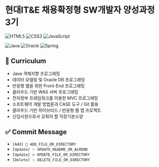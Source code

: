 # 현대IT&E 채용확정형 SW개발자 양성과정 3기

![HTML5](https://img.shields.io/badge/html5-%23E34F26.svg?style=for-the-badge&logo=html5&logoColor=white)
![CSS3](https://img.shields.io/badge/css3-%231572B6.svg?style=for-the-badge&logo=css3&logoColor=white)
![JavaScript](https://img.shields.io/badge/javascript-%23323330.svg?style=for-the-badge&logo=javascript&logoColor=%23F7DF1E)

![Java](https://img.shields.io/badge/java-%23ED8B00.svg?style=for-the-badge&logo=java&logoColor=white)
![Oracle](https://img.shields.io/badge/Oracle-F80000?style=for-the-badge&logo=oracle&logoColor=white)
![Spring](https://img.shields.io/badge/spring-%236DB33F.svg?style=for-the-badge&logo=spring&logoColor=white)

## 📖 Curriculum
- Java 객체지향 프로그래밍
- 데이터 모델링 및 Oracle DB 프로그래밍
- 반응형 웹을 위한 Front-End 프로그래밍
- 클라우드 기반 WAS 서버 프로그래밍
- 전자정부 프레임워크를 이용한 MVC 프로그래밍
- 소프트웨어 개발 방법론과 CASE 도구 / Git 활용
- 클라우드 기반 하이브리드 / 반응형 웹 앱 프로젝트
- 신입사원으로서 갖춰야 할 직장기본소양

## ✅ Commit Message
- `[Add] 🌟 ADD_FILE_OR_DIRECTORY`
- `[Update] ✨ UPDATE_README_OR_ALMIND`
- `[Update] 🔥 UPDATE_FILE_OR_DIRECTORY`
- `[Delete] 💥 DELETE_FILE_OR_DIRECTORY`